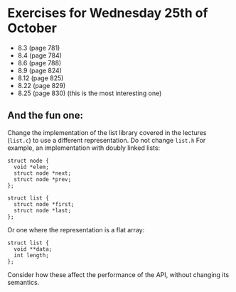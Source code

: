 # Exercises for Wednesday 25th of October

* 8.3 (page 781)
* 8.4 (page 784)
* 8.6 (page 788)
* 8.9 (page 824)
* 8.12 (page 825)
* 8.22 (page 829)
* 8.25 (page 830) (this is the most interesting one)

## And the fun one:

Change the implementation of the list library covered in the lectures
(`list.c`) to use a different representation.  Do not change `list.h`
For example, an implementation with doubly linked lists:

    struct node {
      void *elem;
      struct node *next;
      struct node *prev;
    };

    struct list {
      struct node *first;
      struct node *last;
    };

Or one where the representation is a flat array:

    struct list {
      void **data;
      int length;
    };

Consider how these affect the performance of the API, without changing
its semantics.
